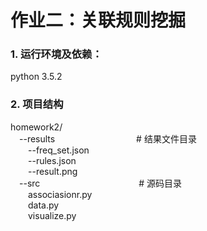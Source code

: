 # 作业二：关联规则挖掘
### 1. 运行环境及依赖：
python 3.5.2

### 2. 项目结构
homework2/  
&emsp;--results  &emsp;&emsp;&emsp;&emsp;&emsp;&emsp;&emsp;&emsp;&emsp;# 结果文件目录  
&emsp;&emsp;--freq_set.json     
&emsp;&emsp;--rules.json    
&emsp;&emsp;--result.png    
&emsp;--src  &emsp;&emsp;&emsp;&emsp;&emsp;&emsp;&emsp;&emsp;&emsp;&emsp;&emsp;# 源码目录     
&emsp;&emsp;associasionr.py  
&emsp;&emsp;data.py  
&emsp;&emsp;visualize.py  

